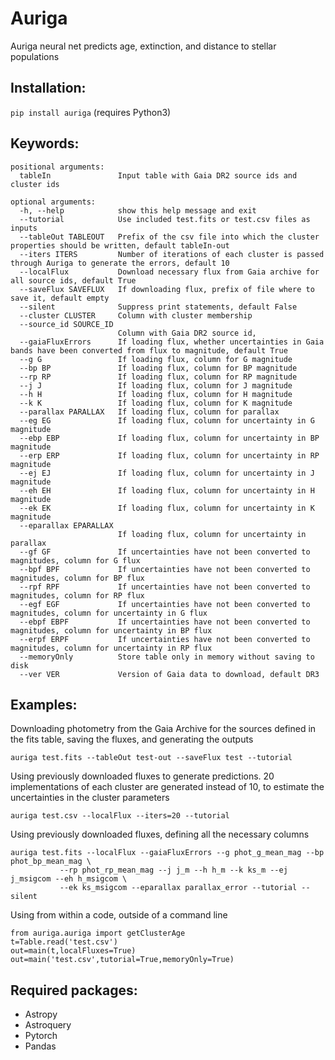 # Auriga

Auriga neural net predicts age, extinction, and distance to stellar populations

## Installation:

```pip install auriga```
(requires Python3)

## Keywords:
```
positional arguments:
  tableIn               Input table with Gaia DR2 source ids and cluster ids

optional arguments:
  -h, --help            show this help message and exit
  --tutorial            Use included test.fits or test.csv files as inputs
  --tableOut TABLEOUT   Prefix of the csv file into which the cluster properties should be written, default tableIn-out
  --iters ITERS         Number of iterations of each cluster is passed through Auriga to generate the errors, default 10
  --localFlux           Download necessary flux from Gaia archive for all source ids, default True
  --saveFlux SAVEFLUX   If downloading flux, prefix of file where to save it, default empty
  --silent              Suppress print statements, default False
  --cluster CLUSTER     Column with cluster membership
  --source_id SOURCE_ID
                        Column with Gaia DR2 source id,
  --gaiaFluxErrors      If loading flux, whether uncertainties in Gaia bands have been converted from flux to magnitude, default True
  --g G                 If loading flux, column for G magnitude
  --bp BP               If loading flux, column for BP magnitude
  --rp RP               If loading flux, column for RP magnitude
  --j J                 If loading flux, column for J magnitude
  --h H                 If loading flux, column for H magnitude
  --k K                 If loading flux, column for K magnitude
  --parallax PARALLAX   If loading flux, column for parallax
  --eg EG               If loading flux, column for uncertainty in G magnitude
  --ebp EBP             If loading flux, column for uncertainty in BP magnitude
  --erp ERP             If loading flux, column for uncertainty in RP magnitude
  --ej EJ               If loading flux, column for uncertainty in J magnitude
  --eh EH               If loading flux, column for uncertainty in H magnitude
  --ek EK               If loading flux, column for uncertainty in K magnitude
  --eparallax EPARALLAX
                        If loading flux, column for uncertainty in parallax
  --gf GF               If uncertainties have not been converted to magnitudes, column for G flux
  --bpf BPF             If uncertainties have not been converted to magnitudes, column for BP flux
  --rpf RPF             If uncertainties have not been converted to magnitudes, column for RP flux
  --egf EGF             If uncertainties have not been converted to magnitudes, column for uncertainty in G flux
  --ebpf EBPF           If uncertainties have not been converted to magnitudes, column for uncertainty in BP flux
  --erpf ERPF           If uncertainties have not been converted to magnitudes, column for uncertainty in RP flux
  --memoryOnly          Store table only in memory without saving to disk
  --ver VER             Version of Gaia data to download, default DR3

```

## Examples:
Downloading photometry from the Gaia Archive for the sources defined in the fits table, saving the fluxes, and generating the outputs
```
auriga test.fits --tableOut test-out --saveFlux test --tutorial 
```

Using previously downloaded fluxes to generate predictions. 20 implementations of each cluster are generated instead of 10, to estimate the uncertainties in the cluster parameters
```
auriga test.csv --localFlux --iters=20 --tutorial
```

Using previously downloaded fluxes, defining all the necessary columns
```
auriga test.fits --localFlux --gaiaFluxErrors --g phot_g_mean_mag --bp phot_bp_mean_mag \
           --rp phot_rp_mean_mag --j j_m --h h_m --k ks_m --ej j_msigcom --eh h_msigcom \
           --ek ks_msigcom --eparallax parallax_error --tutorial --silent

```
Using from within a code, outside of a command line
```
from auriga.auriga import getClusterAge
t=Table.read('test.csv')
out=main(t,localFluxes=True)
out=main('test.csv',tutorial=True,memoryOnly=True)
```

## Required packages:
* Astropy
* Astroquery
* Pytorch
* Pandas
